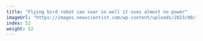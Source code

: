 ```yaml
---
title: "Flying bird robot can soar so well it uses almost no power"
imageUrl: "https://images.newscientist.com/wp-content/uploads/2023/08/15160625/SEI_167614324.jpg?width=600"
index: 52
weight: 52
---
```

